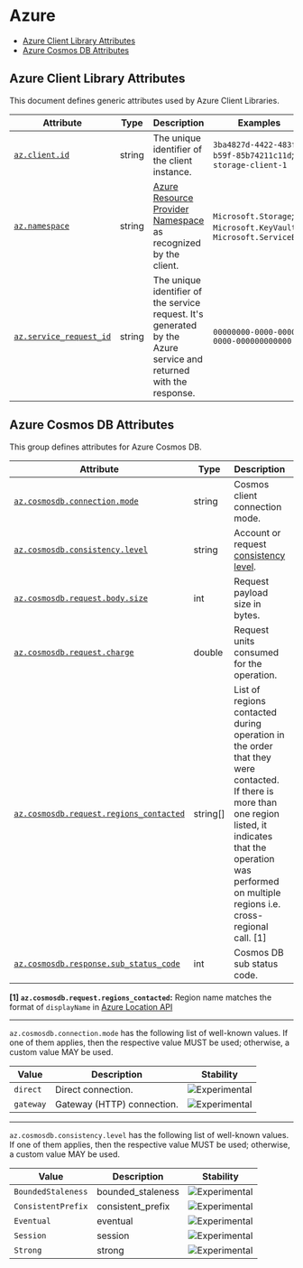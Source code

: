 <!--- Hugo front matter used to generate the website version of this page:
--->

<!-- NOTE: THIS FILE IS AUTOGENERATED. DO NOT EDIT BY HAND. -->
<!-- see templates/registry/markdown/attribute_namespace.md.j2 -->

# Azure

- [Azure Client Library Attributes](#azure-client-library-attributes)
- [Azure Cosmos DB Attributes](#azure-cosmos-db-attributes)

## Azure Client Library Attributes

This document defines generic attributes used by Azure Client Libraries.

| Attribute | Type | Description | Examples | Stability |
|---|---|---|---|---|
| <a id="az-client-id" href="#az-client-id">`az.client.id`</a> | string | The unique identifier of the client instance. | `3ba4827d-4422-483f-b59f-85b74211c11d`; `storage-client-1` | ![Experimental](https://img.shields.io/badge/-experimental-blue) |
| <a id="az-namespace" href="#az-namespace">`az.namespace`</a> | string | [Azure Resource Provider Namespace](https://learn.microsoft.com/azure/azure-resource-manager/management/azure-services-resource-providers) as recognized by the client. | `Microsoft.Storage`; `Microsoft.KeyVault`; `Microsoft.ServiceBus` | ![Experimental](https://img.shields.io/badge/-experimental-blue) |
| <a id="az-service-request-id" href="#az-service-request-id">`az.service_request_id`</a> | string | The unique identifier of the service request. It's generated by the Azure service and returned with the response. | `00000000-0000-0000-0000-000000000000` | ![Experimental](https://img.shields.io/badge/-experimental-blue) |

## Azure Cosmos DB Attributes

This group defines attributes for Azure Cosmos DB.

| Attribute | Type | Description | Examples | Stability |
|---|---|---|---|---|
| <a id="az-cosmosdb-connection-mode" href="#az-cosmosdb-connection-mode">`az.cosmosdb.connection.mode`</a> | string | Cosmos client connection mode. | `gateway`; `direct` | ![Experimental](https://img.shields.io/badge/-experimental-blue) |
| <a id="az-cosmosdb-consistency-level" href="#az-cosmosdb-consistency-level">`az.cosmosdb.consistency.level`</a> | string | Account or request [consistency level](https://learn.microsoft.com/azure/cosmos-db/consistency-levels). | `Eventual`; `ConsistentPrefix`; `BoundedStaleness`; `Strong`; `Session` | ![Experimental](https://img.shields.io/badge/-experimental-blue) |
| <a id="az-cosmosdb-request-body-size" href="#az-cosmosdb-request-body-size">`az.cosmosdb.request.body.size`</a> | int | Request payload size in bytes. |  | ![Experimental](https://img.shields.io/badge/-experimental-blue) |
| <a id="az-cosmosdb-request-charge" href="#az-cosmosdb-request-charge">`az.cosmosdb.request.charge`</a> | double | Request units consumed for the operation. | `46.18`; `1.0` | ![Experimental](https://img.shields.io/badge/-experimental-blue) |
| <a id="az-cosmosdb-request-regions-contacted" href="#az-cosmosdb-request-regions-contacted">`az.cosmosdb.request.regions_contacted`</a> | string[] | List of regions contacted during operation in the order that they were contacted. If there is more than one region listed, it indicates that the operation was performed on multiple regions i.e. cross-regional call. [1] | `["North Central US", "Australia East", "Australia Southeast"]` | ![Experimental](https://img.shields.io/badge/-experimental-blue) |
| <a id="az-cosmosdb-response-sub-status-code" href="#az-cosmosdb-response-sub-status-code">`az.cosmosdb.response.sub_status_code`</a> | int | Cosmos DB sub status code. | `1000`; `1002` | ![Experimental](https://img.shields.io/badge/-experimental-blue) |

**[1] `az.cosmosdb.request.regions_contacted`:** Region name matches the format of `displayName` in [Azure Location API](https://learn.microsoft.com/rest/api/subscription/subscriptions/list-locations?view=rest-subscription-2021-10-01&tabs=HTTP#location)

---

`az.cosmosdb.connection.mode` has the following list of well-known values. If one of them applies, then the respective value MUST be used; otherwise, a custom value MAY be used.

| Value  | Description | Stability |
|---|---|---|
| `direct` | Direct connection. | ![Experimental](https://img.shields.io/badge/-experimental-blue) |
| `gateway` | Gateway (HTTP) connection. | ![Experimental](https://img.shields.io/badge/-experimental-blue) |

---

`az.cosmosdb.consistency.level` has the following list of well-known values. If one of them applies, then the respective value MUST be used; otherwise, a custom value MAY be used.

| Value  | Description | Stability |
|---|---|---|
| `BoundedStaleness` | bounded_staleness | ![Experimental](https://img.shields.io/badge/-experimental-blue) |
| `ConsistentPrefix` | consistent_prefix | ![Experimental](https://img.shields.io/badge/-experimental-blue) |
| `Eventual` | eventual | ![Experimental](https://img.shields.io/badge/-experimental-blue) |
| `Session` | session | ![Experimental](https://img.shields.io/badge/-experimental-blue) |
| `Strong` | strong | ![Experimental](https://img.shields.io/badge/-experimental-blue) |
